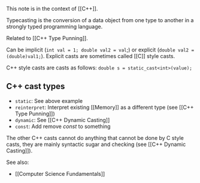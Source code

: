 This note is in the context of [[C++]].

Typecasting is the conversion of a data object from one type to another in a strongly typed programming language.

Related to [[C++ Type Punning]].

Can be implicit (`int val = 1; double val2 = val`;) or explicit (`double val2 = (double)val1;`). Explicit casts are sometimes called [[C]] style casts.

C++ style casts are casts as follows: `double s = static_cast<int>(value);`

## C++ cast types

- `static`: See above example
- `reinterpret`: Interpret existing [[Memory]] as a different type (see [[C++ Type Punning]])
- `dynamic`: See [[C++ Dynamic Casting]]
- `const`: Add remove *const* to something

The other C++ casts cannot do anything that cannot be done by C style casts, they are mainly syntactic sugar and checking (see [[C++ Dynamic Casting]]).


See also:
- [[Computer Science Fundamentals]]

